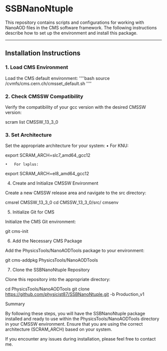# SSBNanoNtuple

This repository contains scripts and configurations for working with NanoAOD files in the CMS software framework. The following instructions describe how to set up the environment and install this package.

---

## **Installation Instructions**

### **1. Load CMS Environment**
Load the CMS default environment:
''''bash
source /cvmfs/cms.cern.ch/cmsset_default.sh
''''
### **2. Check CMSSW Compatibility**

Verify the compatibility of your gcc version with the desired CMSSW version:

scram list CMSSW_13_3_0

### **3. Set Architecture**

Set the appropriate architecture for your system:
	•	For KNU:

export SCRAM_ARCH=slc7_amd64_gcc12


	•	For lxplus:

export SCRAM_ARCH=el8_amd64_gcc12



4. Create and Initialize CMSSW Environment

Create a new CMSSW release area and navigate to the src directory:

cmsrel CMSSW_13_3_0
cd CMSSW_13_3_0/src/
cmsenv

5. Initialize Git for CMS

Initialize the CMS Git environment:

git cms-init

6. Add the Necessary CMS Package

Add the PhysicsTools/NanoAODTools package to your environment:

git cms-addpkg PhysicsTools/NanoAODTools

7. Clone the SSBNanoNtuple Repository

Clone this repository into the appropriate directory:

cd PhysicsTools/NanoAODTools
git clone https://github.com/physicist87/SSBNanoNtuple.git -b Production_v1

Summary

By following these steps, you will have the SSBNanoNtuple package installed and ready to use within the PhysicsTools/NanoAODTools directory in your CMSSW environment. Ensure that you are using the correct architecture (SCRAM_ARCH) based on your system.

If you encounter any issues during installation, please feel free to contact me. 

